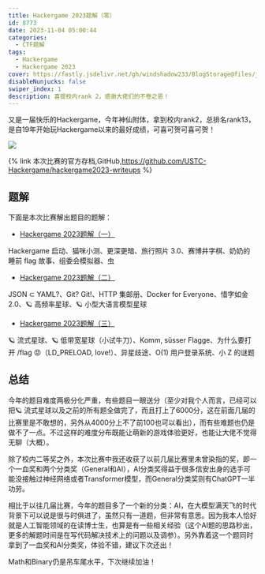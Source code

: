 ```yaml
---
title: Hackergame 2023题解（零）
id: 8773
date: 2023-11-04 05:00:44
categories: 
  - CTF题解
tags:
  - Hackergame
  - Hackergame 2023
cover: https://fastly.jsdelivr.net/gh/windshadow233/BlogStorage@files/jpg/bb1e044b3388733daabb1aaf5cd6ac08.jpg
disableNunjucks: false
swiper_index: 1
description: 喜提校内rank 2，感谢大佬们的不卷之恩！
---
```


又是一届快乐的Hackergame，今年神仙附体，拿到校内rank2，总排名rank13，是自19年开始玩Hackergame以来的最好成绩，可喜可贺可喜可贺！

![](https://fastly.jsdelivr.net/gh/windshadow233/BlogStorage@files/png/c1f7656aba1a3990d80eaf1ea3c4ac40.png)

{% link 本次比赛的官方存档,GitHub,https://github.com/USTC-Hackergame/hackergame2023-writeups %}


## 题解


下面是本次比赛解出题目的题解：


- [Hackergame 2023题解（一）](/blog/8779/)  

Hackergame 启动、猫咪小测、更深更暗、旅行照片 3.0、赛博井字棋、奶奶的睡前 flag 故事、组委会模拟器、虫
- [Hackergame 2023题解（二）](/blog/8782/)  

JSON ⊂ YAML?、Git? Git!、HTTP 集邮册、Docker for Everyone、惜字如金 2.0、🪐 高频率星球、🪐 小型大语言模型星球
- [Hackergame 2023题解（三）](/blog/8784/)  

🪐 流式星球、🪐 低带宽星球（小试牛刀）、Komm, süsser Flagge、为什么要打开 /flag 😡（LD_PRELOAD, love!）、异星歧途、O(1) 用户登录系统、小 Z 的谜题

## 总结


今年的题目难度两极分化严重，有些题目一眼送分（至少对我个人而言，已经可以把🪐 流式星球以及之前的所有题全做完了，而且打上了6000分，这在前面几届的比赛里是不敢想的，另外从4000分上不了前100也可以看出），而有些难题也仍是做不了一点。不过这样的难度分布既能让萌新的游戏体验更好，也能让大佬不觉得无聊（大概）。


除了校内二等奖之外，本次比赛中我还收获了以前几届比赛里未曾染指的奖，即一个一血奖和两个分类奖（General和AI），AI分类奖得益于很多信安出身的选手可能没接触过神经网络或者Transformer模型，而General分类奖则有ChatGPT一半功劳。


相比于以往几届比赛，今年的题目多了一个新的分类：AI，在大模型满天飞的时代背景下可以说是很与时俱进了，虽然只有一道题，但非常有意思。因为我本人恰好就是人工智能领域的在读博士生，也算是有一些相关经验（这个AI题的思路秒出，更多的解题时间是在写代码解决技术上的问题以及调参）。另外靠着这一个题同时拿到了一血奖和AI分类奖，体验不错，建议下次还出！


Math和Binary仍是吊车尾水平，下次继续加油！
